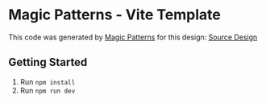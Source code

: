 # Magic Patterns - Vite Template

This code was generated by [Magic Patterns](https://magicpatterns.com) for this design: [Source Design](https://www.magicpatterns.com/c/wpamu6pbeqpgq2pxsmdwt4)

## Getting Started

1. Run `npm install`
2. Run `npm run dev`